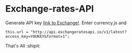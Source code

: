 # Exchange-rates-API

 Generate API key [link to Exchange!](https://exchangeratesapi.io/).
 Enter currency.js and 
 
 ``` this.url = "http://api.exchangeratesapi.io/v1/latest?access_key=YOUKEY&format=1"; ```
 
 That's All :shipit: 

